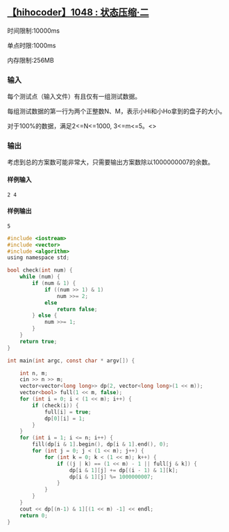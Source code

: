 ## [【hihocoder】1048 : 状态压缩·二](https://hihocoder.com/problemset/problem/1048)

时间限制:10000ms

单点时限:1000ms

内存限制:256MB

### 输入

每个测试点（输入文件）有且仅有一组测试数据。

每组测试数据的第一行为两个正整数N、M，表示小Hi和小Ho拿到的盘子的大小。

对于100%的数据，满足2<=N<=1000, 3<=m<=5。<>

### 输出

考虑到总的方案数可能非常大，只需要输出方案数除以1000000007的余数。



#### 样例输入

```
2 4
```

#### 样例输出

```
5
```

```c
#include <iostream>
#include <vector>
#include <algorithm>
using namespace std;

bool check(int num) {
    while (num) {
        if (num & 1) {
            if ((num >> 1) & 1)
                num >>= 2;
            else
                return false;
        } else {
            num >>= 1;
        }
    }
    return true;
}

int main(int argc, const char * argv[]) {

    int n, m;
    cin >> n >> m;
    vector<vector<long long>> dp(2, vector<long long>(1 << m));
    vector<bool> full(1 << m, false);
    for (int i = 0; i < (1 << m); i++) {
        if (check(i)) {
            full[i] = true;
            dp[0][i] = 1;
        }
    }
    for (int i = 1; i <= n; i++) {
        fill(dp[i & 1].begin(), dp[i & 1].end(), 0);
        for (int j = 0; j < (1 << m); j++) {
            for (int k = 0; k < (1 << m); k++) {
                if ((j | k) == (1 << m) - 1 || full[j & k]) {
                    dp[i & 1][j] += dp[(i - 1) & 1][k];
                    dp[i & 1][j] %= 1000000007;
                }
            }
        }
    }
    cout << dp[(n-1) & 1][(1 << m) -1] << endl;
    return 0;
}
```
